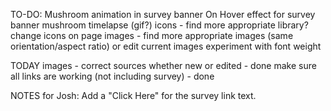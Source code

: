 TO-DO:
Mushroom animation in survey banner
On Hover effect for survey banner
mushroom timelapse (gif?)
icons - find more appropriate library? change icons on page
images - find more appropriate images (same orientation/aspect ratio) or edit current images
experiment with font weight


TODAY
images - correct sources whether new or edited - done 
make sure all links are working (not including survey) - done 

NOTES for Josh:
Add a "Click Here" for the survey link text.